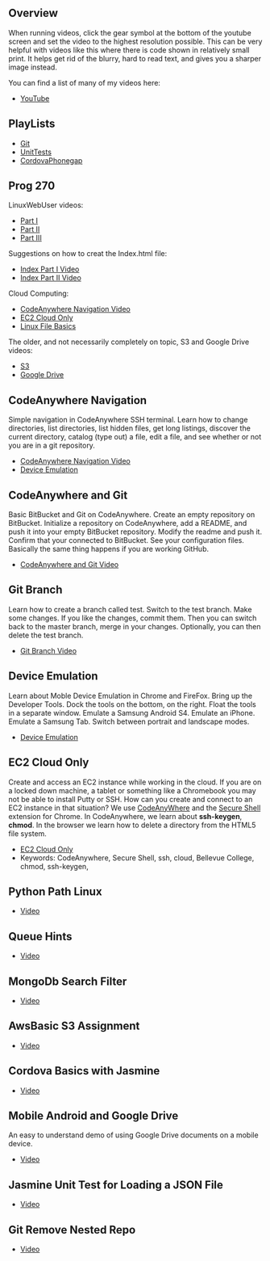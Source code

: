 ## Overview

When running videos, click the gear symbol at the bottom of the youtube screen and set the video to the highest resolution possible. This can be very helpful with videos like this where there is code shown in relatively small print. It helps get rid of the blurry, hard to read text, and gives you a sharper image instead.

You can find a list of many of my videos here:

*   [YouTube](https://www.youtube.com/user/charliecalvert/videos)

## PlayLists

*   [Git](https://www.youtube.com/playlist?list=PLe8CjTxuUQ3-_EMXb00IA_qKf5AFm1an9)
*   [UnitTests](https://www.youtube.com/playlist?list=PLe8CjTxuUQ38e5PPpFENx0YAn_3ZGovVR)
*   [CordovaPhonegap](https://www.youtube.com/playlist?list=PLe8CjTxuUQ3_FXRgdd2lLAfBfiOkJM1er)

## Prog 270

LinuxWebUser videos:

*   [Part I](http://youtu.be/Vx4oM1AYPjQ)
*   [Part II](http://youtu.be/mSKxHKTQAc4)
*   [Part III](http://youtu.be/RTICenN5n8Q)

Suggestions on how to creat the Index.html file:

*   [Index Part I Video](http://youtu.be/t77iK4Aprw4)
*   [Index Part II Video](http://youtu.be/SvCjd95o9sI)

Cloud Computing:

*   [CodeAnywhere Navigation Video](http://youtu.be/lGYvGiUFM0Q)
*   [EC2 Cloud Only](http://youtu.be/fZE_fLw7Qrg)
*   [Linux File Basics](http://youtu.be/pHIRpHDn7WQ)

The older, and not necessarily completely on topic, S3 and Google Drive videos:

*   [S3](http://youtu.be/DBX0UZmCnnw)
*   [Google Drive](http://youtu.be/uHCpLgpk4T0)

## CodeAnywhere Navigation

Simple navigation in CodeAnywhere SSH terminal. Learn how to change directories, list directories, list hidden files, get long listings, discover the current directory, catalog (type out) a file, edit a file, and see whether or not you are in a git repository.

*   [CodeAnywhere Navigation Video](http://youtu.be/lGYvGiUFM0Q)
*   [Device Emulation](http://youtu.be/jRm_3TywFRc)

## CodeAnywhere and Git

Basic BitBucket and Git on CodeAnywhere. Create an empty repository on BitBucket. Initialize a repository on CodeAnywhere, add a README, and push it into your empty BitBucket repository. Modify the readme and push it. Confirm that your connected to BitBucket. See your configuration files. Basically the same thing happens if you are working GitHub.

*   [CodeAnywhere and Git Video](http://youtu.be/VQW8obFSGuo)

## Git Branch

Learn how to create a branch called test. Switch to the test branch. Make some changes. If you like the changes, commit them. Then you can switch back to the master branch, merge in your changes. Optionally, you can then delete the test branch.

*   [Git Branch Video](http://youtu.be/k_aWSNLYfDc)

## Device Emulation

Learn about Moble Device Emulation in Chrome and FireFox. Bring up the Developer Tools. Dock the tools on the bottom, on the right. Float the tools in a separate window. Emulate a Samsung Android S4\. Emulate an iPhone. Emulate a Samsung Tab. Switch between portrait and landscape modes.

*   [Device Emulation](http://youtu.be/jRm_3TywFRc)

## EC2 Cloud Only

Create and access an EC2 instance while working in the cloud. If you are on a locked down machine, a tablet or something like a Chromebook you may not be able to install Putty or SSH. How can you create and connect to an EC2 instance in that situation? We use [CodeAnyWhere](https://codeanywhere.com) and the [Secure Shell](https://chrome.google.com/webstore/detail/secure-shell/pnhechapfaindjhompbnflcldabbghjo?utm_source=chrome-ntp-icon) extension for Chrome. In CodeAnywhere, we learn about **ssh-keygen**, **chmod**. In the browser we learn how to delete a directory from the HTML5 file system.

*   [EC2 Cloud Only](http://youtu.be/fZE_fLw7Qrg)
*   Keywords: CodeAnywhere, Secure Shell, ssh, cloud, Bellevue College, chmod, ssh-keygen,

## Python Path Linux

*   [Video](http://youtu.be/v4DFrhBHuCU)

## Queue Hints

*   [Video](http://youtu.be/iwUwiQr-HIo)

## MongoDb Search Filter

*   [Video](http://youtu.be/QmBsommp0yE)

## AwsBasic S3 Assignment

*   [Video](http://youtu.be/EF0kHY8mYXg)

## Cordova Basics with Jasmine

*   [Video](http://youtu.be/-uxtofTi16g)

## Mobile Android and Google Drive

An easy to understand demo of using Google Drive documents on a mobile device.

*   [Video](http://youtu.be/uHCpLgpk4T0)

## Jasmine Unit Test for Loading a JSON File

*   [Video](http://youtu.be/W1p6T_KXLyI)

## Git Remove Nested Repo

*   [Video](http://youtu.be/BEE66nNi-3c)
